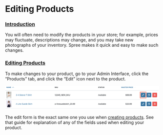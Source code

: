 # Editing Products

### [Introduction](editing-products.md#introduction) <a id="introduction"></a>

You will often need to modify the products in your store; for example, prices may fluctuate, descriptions may change, and you may take new photographs of your inventory. Spree makes it quick and easy to make such changes.

### [Editing Products](editing-products.md#editing-products) <a id="editing-products"></a>

To make changes to your product, go to your Admin Interface, click the “Products” tab, and click the “Edit” icon next to the product.

![Edit Product Link](../.gitbook/assets/image%20%2879%29.png)

The edit form is the exact same one you use when [creating products](creating-a-new-product.md). See that guide for explanation of any of the fields used when editing your product.

